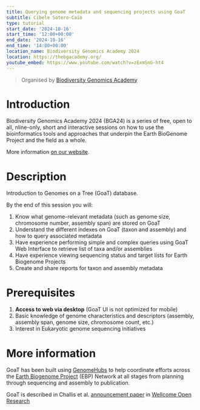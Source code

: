 ```yaml
---
title: Querying genome metadata and sequencing projects using GoaT
subtitle: Cibele Sotero-Caio
type: tutorial
start_date: '2024-10-16'
start_time: '12:00+00:00'
end_date: '2024-10-16'
end_time: '14:00+00:00'
location_name: Biodiversity Genomics Academy 2024
location: https://thebgacademy.org/
youtube_embed: https://www.youtube.com/watch?v=zExmSnG-ht4
---
```


> Organised by [Biodiversity Genomics Academy](https://thebgacademy.org/)

# Introduction

Biodiversity Genomics Academy 2024 (BGA24) is a series of free, open to all,
nline-only, short and interactive sessions on how to use the bioinformatics tools and approaches that underpin the Earth BioGenome Project and the field as a whole.

More information [on our website](https://thebgacademy.org/).

# Description

Introduction to Genomes on a Tree (GoaT) database.

By the end of this session you will:

1. Know what genome-relevant metadata (such as genome size, chromosome number, assembly span) are stored on GoaT
2. Understand the different indexes on GoaT (taxon and assembly) and how to query associated metadata
3. Have experience performing simple and complex queries using GoaT Web Interface to retrieve list of taxa and/or assemblies
4. Have experience viewing sequencing status and target lists for Earth Biogenome Projects
5. Create and share reports for taxon and assembly metadata

# Prerequisites

1. **Access to web via desktop** (GoaT UI is not optimized for mobile)
2. Basic knowledge of genome characteristics and descriptors (assembly, assembly span, genome size, chromosome count,
   etc.)
3. Interest in Eukaryotic genome sequencing initiatives

# More information

GoaT has been built using [GenomeHubs](https://github.com/genomehubs/genomehubs) to help coordinate efforts across the [Earth Biogenome Project](https://www.earthbiogenome.org) (EBP) Network at all stages from planning through sequencing and assembly to publication.

GoaT is described in Challis et al. [announcement paper](https://wellcomeopenresearch.org/articles/8-24) in [Wellcome Open Research](https://wellcomeopenresearch.org)
